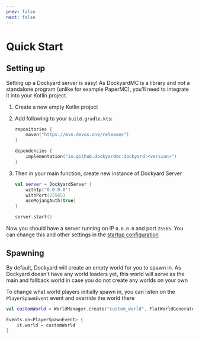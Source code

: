 ```yaml
---
prev: false
next: false
---
```


# Quick Start

## Setting up

Setting up a Dockyard server is easy! As DockyardMC is a library and not a standalone program (unlike for example PaperMC), you'll need to integrate it into your Kotlin project.

1. Create a new empty Kotlin project
2. Add following to your `build.gradle.kts`:

    ```kotlin
    repositories {
        maven("https://mvn.devos.one/releases")
    }
    
    dependencies {
        implementation("io.github.dockyardmc:dockyard:<version>")
    }
    
    ```
3. Then in your main function, create new instance of Dockyard Server
    ```kotlin
    val server = DockyardServer {
        withIp("0.0.0.0")
        withPort(25565)
        useMojangAuth(true)
    }
   
    server.start()
    ```

Now you should have a server running on IP `0.0.0.0` and port `25565`. You can change this and other settings in the [startup configuration](configuration-file)

## Spawning

By default, Dockyard will create an empty world for you to spawn in. As Dockyard doesn't have any world loaders yet, this world will serve as the main and fallback world in case you do not create any worlds on your own

To change what world players initially spawn in, you can listen on the `PlayerSpawnEvent` event and override the world there

```kotlin
val customWorld = WorldManager.create("custom_world", FlatWorldGenerator(), DimensionTypes.OVERWORLD)

Events.on<PlayerSpawnEvent> {
    it.world = customWorld
}
```
